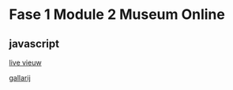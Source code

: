# Fase 1 Module 2 Museum Online
## javascript

[live vieuw](http://127.0.0.1:5500/web/index.html)

[gallarij](http://127.0.0.1:5500/JS%20Gallerij/index.html)